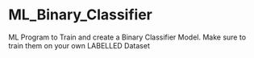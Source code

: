 # ML_Binary_Classifier
ML Program to Train and create a Binary Classifier Model. Make sure to train them on your own LABELLED Dataset

